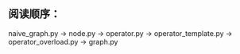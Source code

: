 ## 阅读顺序：

naive_graph.py → node.py → operator.py → operator_template.py → operator_overload.py → graph.py